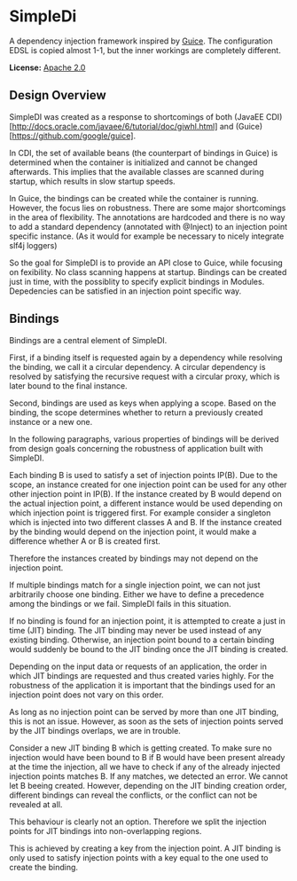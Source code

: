 # SimpleDi

A dependency injection framework inspired by [Guice](https://github.com/google/guice). The configuration EDSL is copied almost 1-1, but the inner workings are completely different.

**License:** [Apache 2.0](http://www.apache.org/licenses/LICENSE-2.0)

## Design Overview
SimpleDI was created as a response to shortcomings of both (JavaEE CDI)[http://docs.oracle.com/javaee/6/tutorial/doc/giwhl.html] and (Guice)[https://github.com/google/guice]. 

In CDI, the set of available beans (the counterpart of bindings in Guice) is determined when the container is initialized and cannot be changed afterwards. This implies that the available classes are scanned during startup, which results in slow startup speeds.

In Guice, the bindings can be created while the container is running. However, the focus lies on robustness. There are some major shortcomings in the area of flexibility. The annotations are hardcoded and there is no way to add a standard dependency (annotated with @Inject) to an injection point specific instance. (As it would for example be necessary to nicely integrate slf4j loggers)

So the goal for SimpleDI is to provide an API close to Guice, while focusing on fexibility. No class scanning happens at startup. Bindings can be created just in time, with the possiblity to specify explicit bindings in Modules. Depedencies can be satisfied in an injection point specific way.

## Bindings
Bindings are a central element of SimpleDI. 

First, if a binding itself is requested again by a dependency while resolving the binding, we call it a circular dependency. A circular dependency is resolved by satisfying the recursive request with a circular proxy, which is later bound to the final instance.  

Second, bindings are used as keys when applying a scope. Based on the binding, the scope determines whether to return a previously created instance or a new one.

In the following paragraphs, various properties of bindings will be derived from design goals concerning the robustness of application built with SimpleDI.

Each binding B is used to satisfy a set of injection points IP(B). Due to the scope, an instance created for one injection point can be used for any other other injection point in IP(B). If the instance created by B would depend on the actual injection point, a different instance would be used depending on which injection point is triggered first. For example consider a singleton which is injected into two different classes A and B. If the instance created by the binding would depend on the injection point, it would make a difference whether A or B is created first. 

Therefore the instances created by bindings may not depend on the injection point.

If multiple bindings match for a single injection point, we can not just arbitrarily choose one binding. Either we have to define a precedence among the bindings or we fail. SimpleDI fails in this situation. 

If no binding is found for an injection point, it is attempted to create a just in time (JIT) binding. The JIT binding may never be used instead of any existing binding. Otherwise, an injection point bound to a certain binding would suddenly be bound to the JIT binding once the JIT binding is created.

Depending on the input data or requests of an application, the order in which JIT bindings are requested and thus created varies highly. For the robustness of the application it is important that the bindings used for an injection point does not vary on this order.

As long as no injection point can be served by more than one JIT binding, this is not an issue. However, as soon as the sets of injection points served by the JIT bindings overlaps, we are in trouble.  

Consider a new JIT binding B which is getting created. To make sure no injection would have been bound to B if B would have been present already at the time the injection, all we have to check if any of the already injected injection points matches B. If any matches, we detected an error. We cannot let B beeing created. However, depending on the JIT binding creation order, different bindings can reveal the conflicts, or the conflict can not be revealed at all.

This behaviour is clearly not an option. Therefore we split the injection points for JIT bindings into non-overlapping regions.

This is achieved by creating a key from the injection point. A JIT binding is only used to satisfy injection points with a key equal to the one used to create the binding.